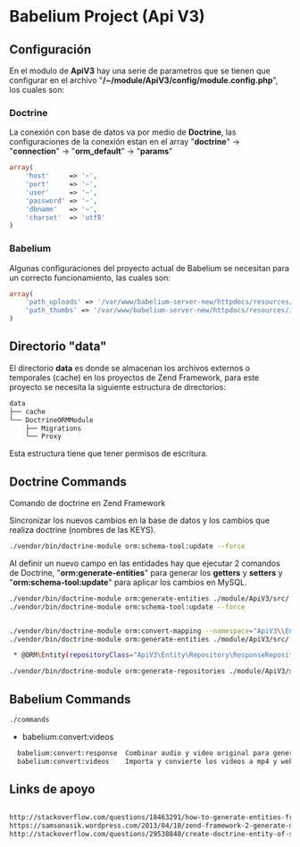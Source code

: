 # Babelium Project (Api V3)

## Configuración

En el modulo de **ApiV3** hay una serie de parametros que se tienen que configurar en el archivo "**/~/module/ApiV3/config/module.config.php**", los cuales son:

### Doctrine

La conexión con base de datos va por medio de **Doctrine**, las configuraciones de la conexión estan en el array "**doctrine**" -> "**connection**" -> "**orm_default**" -> "**params**"

````php
array(
    'host'     => '~',
    'port'     => '~',
    'user'     => '~',
    'password' => '~',
    'dbname'   => '~',
    'charset'  => 'utf8'
)
````

### Babelium

Algunas configuraciones del proyecto actual de Babelium se necesitan para un correcto funcionamiento, las cuales son:

````php
array(
    'path_uploads' => '/var/www/babelium-server-new/httpdocs/resources/uploads',
    'path_thumbs' => '/var/www/babelium-server-new/httpdocs/resources/images/thumbs'
)
````

## Directorio "data"

El directorio **data** es donde se almacenan los archivos externos o temporales (cache) en los proyectos de Zend Framework, para este proyecto se necesita la siguiente estructura de directorios:

```bash
data
├── cache
└── DoctrineORMModule
    ├── Migrations
    └── Proxy

```

Esta estructura tiene que tener permisos de escritura.

## Doctrine Commands

Comando de doctrine en Zend Framework

Sincronizar los nuevos cambios en la base de datos y los cambios que realiza doctrine (nombres de las KEYS).

```bash
./vendor/bin/doctrine-module orm:schema-tool:update --force
```

Al definir un nuevo campo en las entidades hay que ejecutar 2 comandos de Doctrine, "**orm:generate-entities**" para generar los **getters** y **setters** y "**orm:schema-tool:update**" para aplicar los cambios en MySQL. 


```bash
./vendor/bin/doctrine-module orm:generate-entities ./module/ApiV3/src/ --generate-annotations=true
./vendor/bin/doctrine-module orm:schema-tool:update --force
```

```bash

./vendor/bin/doctrine-module orm:convert-mapping --namespace="ApiV3\\Entity\\" --force  --from-database annotation ./module/ApiV3/src/
./vendor/bin/doctrine-module orm:generate-entities ./module/ApiV3/src/ --generate-annotations=true

 * @ORM\Entity(repositoryClass="ApiV3\Entity\Repository\ResponseRepository")

./vendor/bin/doctrine-module orm:generate-repositories ./module/ApiV3/src/

```

## Babelium Commands

```bash
./commands 
```

* babelium:convert:videos

```bash
  babelium:convert:response  Combinar audio y video original para generar la respuesta
  babelium:convert:videos    Importa y convierte los videos a mp4 y webm
```

## Links de apoyo

```bash

http://stackoverflow.com/questions/18463291/how-to-generate-entities-from-database-schema-using-doctrine-orm-module-and-zf2
https://samsonasik.wordpress.com/2013/04/10/zend-framework-2-generate-doctrine-entities-from-existing-database-using-doctrinemodule-and-doctrineormmodule/
http://stackoverflow.com/questions/29538840/create-doctrine-entity-of-single-table-from-database-in-zend-framework-2

```

